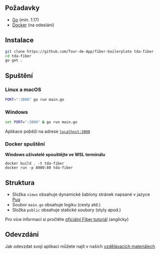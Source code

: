 ## Požadavky

- [Go](https://go.dev) (min. 1.17)
- [Docker](https://docker.com) (na odeslání)

## Instalace

```sh
git clone https://github.com/Tour-de-App/fiber-boilerplate tda-fiber
cd tda-fiber
go get .
```

## Spuštění

### Linux a macOS

```sh
PORT=":3000" go run main.go
```

### Windows

```bat
set PORT=":3000" & go run main.go
```

Aplikace poběží na adrese [`localhost:3000`](http://localhost:3000)

### Docker spuštění

**Windows uživatelé spouštějte ve WSL terminálu**

```
docker build . -t tda-fiber
docker run -p 8080:80 tda-fiber
```

## Struktura

- Složka `views` obsahuje dynamické šablony stránek napsané v jazyce [Pug](https://pugjs.org)
- Soubor `main.go` obsahuje logiku (cesty atd.)
- Složka `public` obsahuje statické soubory (styly apod.)

Pro více informací si pročtěte [oficiální Fiber tutoriál](https://docs.gofiber.io/) (anglicky)

## Odevzdání

Jak odevzdat svojí aplikaci můžete najít v našich [vzdělávacích materiálech](https://tourde.app/vzdelavaci-materialy/jak-odevzdavat)
